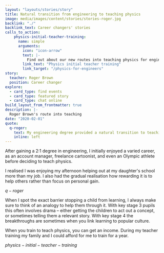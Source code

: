 ```yaml
---
layout: "layouts/stories/story"
title: Natural transition from engineering to teaching physics
image: media/images/content/stories/stories-roger.jpg
backlink: "./"
backlink_text: Career changers' stories
calls_to_action:
    physics-initial-teacher-training:
      name: simple
      arguments:
        icon: "icon-arrow"
        text: |-
          Find out about our new routes into teaching physics for engineering graduates.
        link_text: "Physics initial teacher training"
        link_target: "/physics-for-engineers"
story:
  teacher: Roger Brown
  position: Career changer
explore:
  - card_type: find events
  - card_type: featured story
  - card_type: chat online
build_layout_from_frontmatter: true
description: |-
  Roger Brown's route into teaching
date: "2020-02-01"
quote:
  q-roger:
    text: My engineering degree provided a natural transition to teaching physics and I value the way science – especially physics – teaches a clear thought process and a way to make rational sense of the world.
    inline: left
---
```


After gaining a 2:1 degree in engineering, I initially enjoyed a varied career, as an account manager, freelance cartoonist, and even an Olympic athlete before deciding to teach physics.

I realised I was enjoying my afternoon helping out at my daughter's school more than my job. I also had the gradual realisation how rewarding it is to help others rather than focus on personal gain.

$q-roger$

When I spot the exact barrier stopping a child from learning, I always make sure to think of an analogy to help them through it. With key stage 3 pupils this often involves drama – either getting the children to act out a concept, or sometimes telling them a relevant story. With key stage 4 the breakthroughs are sometimes when you link learning to popular culture.

When you train to teach physics, you can get an income. During my teacher training my family and I could afford for me to train for a year.

$physics-initial-teacher-training$
